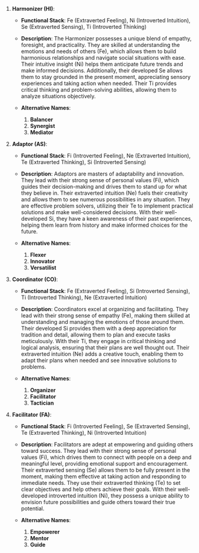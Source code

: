 1. **Harmonizer (HI)**:
    
    - **Functional Stack**: Fe (Extraverted Feeling), Ni (Introverted Intuition), Se (Extraverted Sensing), Ti (Introverted Thinking)
        
    - **Description**: The Harmonizer possesses a unique blend of empathy, foresight, and practicality. They are skilled at understanding the emotions and needs of others (Fe), which allows them to build harmonious relationships and navigate social situations with ease. Their intuitive insight (Ni) helps them anticipate future trends and make informed decisions. Additionally, their developed Se allows them to stay grounded in the present moment, appreciating sensory experiences and taking action when needed. Their Ti provides critical thinking and problem-solving abilities, allowing them to analyze situations objectively.
        
    - **Alternative Names**:
        
        1. **Balancer**
        2. **Synergist**
        3. **Mediator**
2. **Adaptor (AS)**:
    
    - **Functional Stack**: Fi (Introverted Feeling), Ne (Extraverted Intuition), Te (Extraverted Thinking), Si (Introverted Sensing)
        
    - **Description**: Adaptors are masters of adaptability and innovation. They lead with their strong sense of personal values (Fi), which guides their decision-making and drives them to stand up for what they believe in. Their extraverted intuition (Ne) fuels their creativity and allows them to see numerous possibilities in any situation. They are effective problem solvers, utilizing their Te to implement practical solutions and make well-considered decisions. With their well-developed Si, they have a keen awareness of their past experiences, helping them learn from history and make informed choices for the future.
        
    - **Alternative Names**:
        
        1. **Flexer**
        2. **Innovator**
        3. **Versatilist**
3. **Coordinator (CO)**:
    
    - **Functional Stack**: Fe (Extraverted Feeling), Si (Introverted Sensing), Ti (Introverted Thinking), Ne (Extraverted Intuition)
        
    - **Description**: Coordinators excel at organizing and facilitating. They lead with their strong sense of empathy (Fe), making them skilled at understanding and managing the emotions of those around them. Their developed Si provides them with a deep appreciation for tradition and detail, allowing them to plan and execute tasks meticulously. With their Ti, they engage in critical thinking and logical analysis, ensuring that their plans are well thought out. Their extraverted intuition (Ne) adds a creative touch, enabling them to adapt their plans when needed and see innovative solutions to problems.
        
    - **Alternative Names**:
        
        1. **Organizer**
        2. **Facilitator**
        3. **Tactician**
4. **Facilitator (FA)**:
    
    - **Functional Stack**: Fi (Introverted Feeling), Se (Extraverted Sensing), Te (Extraverted Thinking), Ni (Introverted Intuition)
        
    - **Description**: Facilitators are adept at empowering and guiding others toward success. They lead with their strong sense of personal values (Fi), which drives them to connect with people on a deep and meaningful level, providing emotional support and encouragement. Their extraverted sensing (Se) allows them to be fully present in the moment, making them effective at taking action and responding to immediate needs. They use their extraverted thinking (Te) to set clear objectives and help others achieve their goals. With their well-developed introverted intuition (Ni), they possess a unique ability to envision future possibilities and guide others toward their true potential.
        
    - **Alternative Names**:
        1. **Empowerer**
        2. **Mentor**
        3. **Guide**